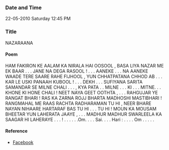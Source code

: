 ### Date and Time

22-05-2010 Saturday 12:45 PM

### Title

NAZARAANA

#### Poem

HAM FAKIRON KE AALAM KA NIRALA HAI OOSOOL , BASA LIYA NAZAR ME EK BAAR . . . JANE NA DEGA RASOOL ! . . . AANEKE . . . NA AANEKE WAADE TERE SAARE RAHE FIJHOOL , YUN CHHATPATANA CHHOD AB . . . KAR LE USKI PANAAH KUBOOL ! . . . DEKH . . . SUFIYANA SARITA SAMANDAR SE MILNE CHALI . . . , KYA PATA . . MILNE . . . KI . . . MITNE. . . KHONE KI HONE CHALI ! NEET NAYA GEET OOTHTA , . . . RAHGUJAR YE RANGAT BHARI ! RAS KA ZARNA ROJJ BHARTA MADHOSHI MASTIBHARI ! RANGMAHAL ME RAAS RACHTA RADHARAMAN TU HI , NEER BHARE NAYAN NIHAARE HARTARAF BAS TU HI . . . TU HI ! MOUN KA MOUSAM BHEETAR YUN LAHERATA JAAYE , . . . MADHUR MADHUR SWARLEELA KA SAAGAR HI LAHERAYE . . . ! . . . . . .Om. . . . Sai. . . . Hari : . . . . Om . . . . . 

#### Reference

* [Facebook](https://www.facebook.com/share/Rzbp6uVLMCRnHyQZ/)
